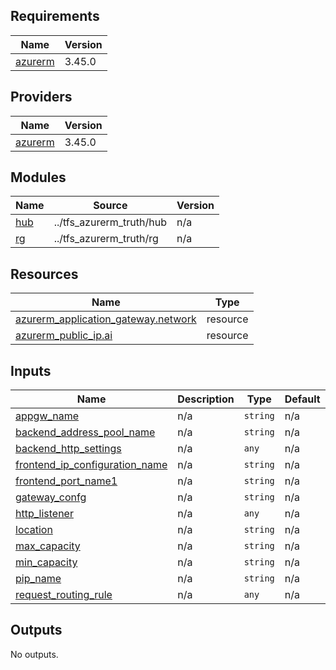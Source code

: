 <!-- BEGIN_TF_DOCS -->
## Requirements

| Name | Version |
|------|---------|
| <a name="requirement_azurerm"></a> [azurerm](#requirement\_azurerm) | 3.45.0 |

## Providers

| Name | Version |
|------|---------|
| <a name="provider_azurerm"></a> [azurerm](#provider\_azurerm) | 3.45.0 |

## Modules

| Name | Source | Version |
|------|--------|---------|
| <a name="module_hub"></a> [hub](#module\_hub) | ../tfs_azurerm_truth/hub | n/a |
| <a name="module_rg"></a> [rg](#module\_rg) | ../tfs_azurerm_truth/rg | n/a |

## Resources

| Name | Type |
|------|------|
| [azurerm_application_gateway.network](https://registry.terraform.io/providers/hashicorp/azurerm/3.45.0/docs/resources/application_gateway) | resource |
| [azurerm_public_ip.ai](https://registry.terraform.io/providers/hashicorp/azurerm/3.45.0/docs/resources/public_ip) | resource |

## Inputs

| Name | Description | Type | Default | Required |
|------|-------------|------|---------|:--------:|
| <a name="input_appgw_name"></a> [appgw\_name](#input\_appgw\_name) | n/a | `string` | n/a | yes |
| <a name="input_backend_address_pool_name"></a> [backend\_address\_pool\_name](#input\_backend\_address\_pool\_name) | n/a | `string` | n/a | yes |
| <a name="input_backend_http_settings"></a> [backend\_http\_settings](#input\_backend\_http\_settings) | n/a | `any` | n/a | yes |
| <a name="input_frontend_ip_configuration_name"></a> [frontend\_ip\_configuration\_name](#input\_frontend\_ip\_configuration\_name) | n/a | `string` | n/a | yes |
| <a name="input_frontend_port_name1"></a> [frontend\_port\_name1](#input\_frontend\_port\_name1) | n/a | `string` | n/a | yes |
| <a name="input_gateway_confg"></a> [gateway\_confg](#input\_gateway\_confg) | n/a | `string` | n/a | yes |
| <a name="input_http_listener"></a> [http\_listener](#input\_http\_listener) | n/a | `any` | n/a | yes |
| <a name="input_location"></a> [location](#input\_location) | n/a | `string` | n/a | yes |
| <a name="input_max_capacity"></a> [max\_capacity](#input\_max\_capacity) | n/a | `string` | n/a | yes |
| <a name="input_min_capacity"></a> [min\_capacity](#input\_min\_capacity) | n/a | `string` | n/a | yes |
| <a name="input_pip_name"></a> [pip\_name](#input\_pip\_name) | n/a | `string` | n/a | yes |
| <a name="input_request_routing_rule"></a> [request\_routing\_rule](#input\_request\_routing\_rule) | n/a | `any` | n/a | yes |

## Outputs

No outputs.
<!-- END_TF_DOCS -->
